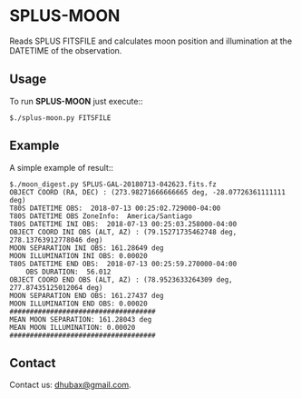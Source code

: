 SPLUS-MOON
==========

Reads SPLUS FITSFILE and calculates moon position and illumination at the DATETIME of the observation.

Usage
-----

To run **SPLUS-MOON** just execute::

	$./splus-moon.py FITSFILE


Example
-------

A simple example of result::

	$./moon_digest.py SPLUS-GAL-20180713-042623.fits.fz 
	OBJECT COORD (RA, DEC) : (273.98271666666665 deg, -28.07726361111111 deg)
	T80S DATETIME OBS:  2018-07-13 00:25:02.729000-04:00
	T80S DATETIME OBS ZoneInfo:  America/Santiago
	T80S DATETIME INI OBS:  2018-07-13 00:25:03.258000-04:00
	OBJECT COORD INI OBS (ALT, AZ) : (79.15271735462748 deg, 278.13763912778046 deg)
	MOON SEPARATION INI OBS: 161.28649 deg
	MOON ILLUMINATION INI OBS: 0.00020
	T80S DATETIME END OBS:  2018-07-13 00:25:59.270000-04:00
		OBS DURATION:  56.012
	OBJECT COORD END OBS (ALT, AZ) : (78.9523633264309 deg, 277.87435125012064 deg)
	MOON SEPARATION END OBS: 161.27437 deg
	MOON ILLUMINATION END OBS: 0.00020
	####################################
	MEAN MOON SEPARATION: 161.28043 deg
	MEAN MOON ILLUMINATION: 0.00020
	####################################

Contact
-------
	
Contact us: [dhubax@gmail.com](mailto:dhubax@gmail.com).
